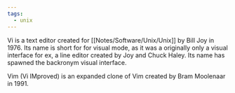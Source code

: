 ```yaml
---
tags:
  - unix
---
```

Vi is a text editor created for [[Notes/Software/Unix/Unix]] by Bill Joy in 1976. Its name is short for for visual mode, as it was a originally only a visual interface for ex, a line editor created by Joy and Chuck Haley. Its name has spawned the backronym visual interface.

Vim (Vi IMproved) is an expanded clone of Vim created by Bram Moolenaar in 1991. 